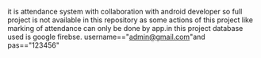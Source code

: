 it is attendance system with collaboration with android developer so full project is not available in this repository as some actions of this project like marking of attendance can only be done by app.in this project 
database used is google firebse.
username=="admin@gmail.com"and pas=="123456"

